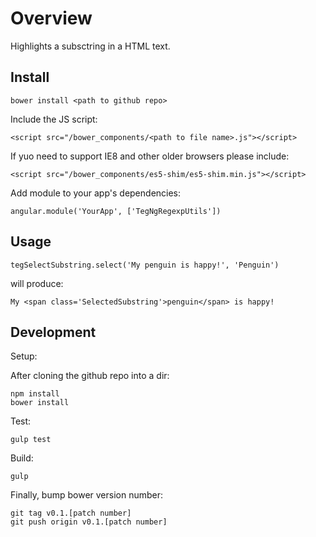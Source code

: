 # Overview

Highlights a subsctring in a HTML text.

## Install

    bower install <path to github repo>

Include the JS script:

    <script src="/bower_components/<path to file name>.js"></script>

If yuo need to support IE8 and other older browsers please include:

    <script src="/bower_components/es5-shim/es5-shim.min.js"></script>

Add module to your app's dependencies:

    angular.module('YourApp', ['TegNgRegexpUtils'])

## Usage

    tegSelectSubstring.select('My penguin is happy!', 'Penguin')

will produce:

    My <span class='SelectedSubstring'>penguin</span> is happy!


## Development

Setup:

After cloning the github repo into a dir:

    npm install
    bower install

Test:

    gulp test

Build:

    gulp

Finally, bump bower version number:

    git tag v0.1.[patch number]
    git push origin v0.1.[patch number]



